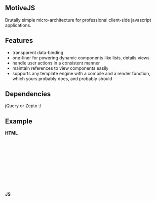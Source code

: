 MotiveJS
--------

Brutally simple micro-architecture for professional client-side javascript applications.

Features
--------

- transparent data-binding
- one-liner for powering dynamic components like lists, details views
- handle user actions in a consistent manner
- maintain references to view components easily
- supports any template engine with a compile and a render function, which yours probably does, and probably should

Dependencies
------------

jQuery or Zepto :/

Example
-------

__HTML__

<pre><code>

<!doctype html>
<html>
	<head>
		<title>Motivation</title>
	</head>
	<body>
	</body>
</html>

</code></pre>

__JS__

<pre><code>

</code></pre>